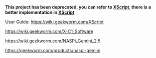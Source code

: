 **This project has been deprecated, you can refer to [XScript](https://github.com/geekworm-com/xscript),  there is a better implementation in [XScript](https://github.com/geekworm-com/xscript)**

User Guide: https://wiki.geekworm.com/XScript



https://wiki.geekworm.com/X-C1_Software

https://wiki.geekworm.com/NASPi_Gemini_2.5

https://geekworm.com/products/naspi-gemini
